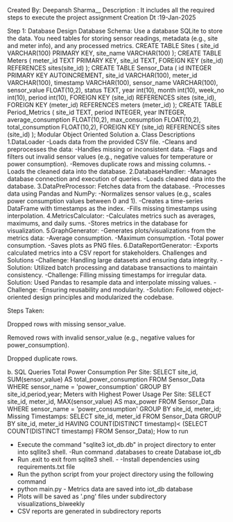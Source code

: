 

Created By: Deepansh Sharma__
Description : It includes all the required steps to execute the  project assignment 
Creation Dt :19-Jan-2025 

Step 1: Database Design Database Schema: Use a database  SQLite  to store the data. You need tables for storing sensor
readings, metadata (e.g., site and meter info), and any processed
metrics. 
CREATE TABLE Sites ( site_id VARCHAR(100) PRIMARY KEY,
site_name VARCHAR(100) ); 
CREATE TABLE Meters ( meter_id TEXT PRIMARY
KEY, site_id TEXT, FOREIGN KEY (site_id) REFERENCES sites(site_id) );
CREATE TABLE Sensor_Data ( id INTEGER PRIMARY KEY AUTOINCREMENT, site_id
VARCHAR(100), meter_id VARCHAR(100), timestamp VARCHAR(100), sensor_name
VARCHAR(100), sensor_value FLOAT(10,2), status TEXT, year int(10), month
int(10), week_no int(10), period int(10), FOREIGN KEY (site_id)
REFERENCES sites (site_id), FOREIGN KEY (meter_id) REFERENCES meters
(meter_id) ); 
CREATE TABLE Period_Metrics ( site_id TEXT, period
INTEGER, year INTEGER, average_consumption FLOAT(10,2), max_consumption
FLOAT(10,2), total_consumption FLOAT(10,2), FOREIGN KEY (site_id)
REFERENCES sites (site_id) ); 
Modular Object Oriented Solution 
a. Class Descriptions 
1.DataLoader -Loads data from the provided CSV file.
 -Cleans and preprocesses the data: -Handles missing or inconsistent
  data. -Flags and filters out invalid sensor values (e.g., negative
  values for temperature or power consumption). -Removes duplicate rows
  and missing columns. -Loads the cleaned data into the database.
2.DatabaseHandler: 
   -Manages database connection and execution of
    queries. 
    -Loads cleaned data into the database. 
3.DataPreProcessor:
   Fetches data from the database. 
    -Processes data using Pandas and NumPy:
    -Normalizes sensor values (e.g., scales power consumption values between
0 and 1). 
    -Creates a time-series DataFrame with timestamps as the index.
    -Fills missing timestamps using interpolation. 4.MetricsCalculator:
    -Calculates metrics such as averages, maximums, and daily sums. -Stores
     metrics in the database for visualization.
5.GraphGenerator: -Generates
   plots/visualizations from the metrics data: 
      -Average consumption.
     -Maximum consumption.
     -Total power consumption. 
     -Saves plots as PNG files. 
6.DataReportGenerator: 
-Exports calculated metrics into a CSV
report for stakeholders. 
Challenges and Solutions 
 -Challenge: Handling large datasets and ensuring data integrity. 
 -Solution: Utilized batch processing and database transactions to maintain consistency.
 -Challenge: Filling missing timestamps for irregular data. 
 Solution: Used Pandas to resample data and interpolate missing values.
 -Challenge:
-Ensuring reusability and modularity. 
-Solution: Followed object-oriented design principles and modularized the codebase.

Steps Taken:

Dropped rows with missing sensor_value.

Removed rows with invalid sensor_value (e.g., negative values for
power_consumption).

Dropped duplicate rows.

b. SQL Queries Total Power Consumption Per Site: 
   SELECT site_id,
   SUM(sensor_value) AS total_power_consumption FROM Sensor_Data WHERE
   sensor_name = 'power_consumption' GROUP BY site_id,period,year;
Meters with Highest Power Usage Per Site: 
    SELECT site_id, meter_id,
    MAX(sensor_value) AS max_power FROM Sensor_Data WHERE sensor_name =
    'power_consumption' GROUP BY site_id, meter_id; 
Missing Timestamps:
   SELECT site_id, meter_id FROM Sensor_Data GROUP BY site_id, meter_id
   HAVING COUNT(DISTINCT timestamp)< (SELECT COUNT(DISTINCT timestamp)
    FROM Sensor_Data);
How to run
 - Execute the command "sqlite3 iot_db.db" in project directory to enter into sqllite3 shell.
-Run command .databases to create Database iot_db
- Run .exit to exit from sqlite3 shell.  -
-Install dependencies using requirements.txt file
- Run the python script from your project directory using the following command
- python main.py  - Metrics data are saved into iot_db database 
- Plots will be saved as \'.png\' files under subdirectory visualizations_biweekly
- CSV reports are generated in subdirectory reports
